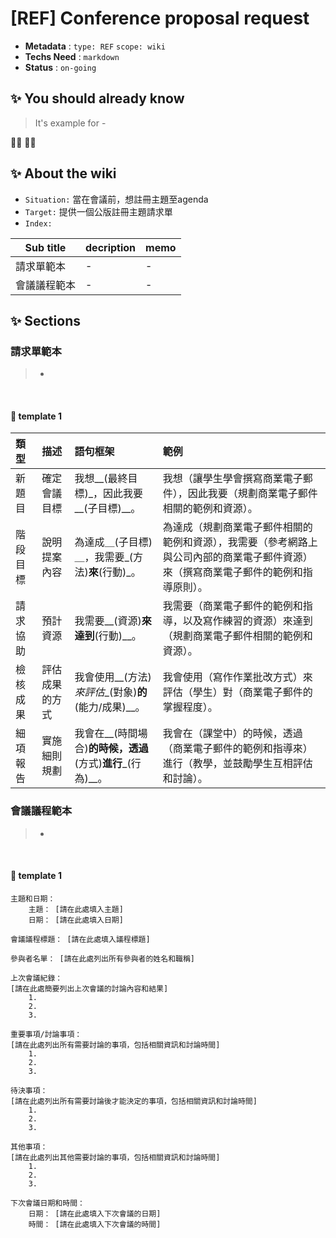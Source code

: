 # [REF] Conference proposal request

- **Metadata** : `type: REF` `scope: wiki` 
- **Techs Need** : `markdown` 
- **Status** : `on-going`

## ✨ You should already know

> It's example for -

👩‍💻 👨‍💻

## ✨ About the wiki

- `Situation:`  當在會議前，想註冊主題至agenda
- `Target:`  提供一個公版註冊主題請求單
- `Index:`

| Sub title | decription | memo |
| ------ | ------ | ------ |
| 請求單範本 | - | - |
| 會議議程範本 | - | - |

## ✨  Sections


### **請求單範本**
> -

<br/>

#### 📝 template 1
| 類型 | 描述 | 語句框架 |  範例|
|:---|:----|:-----|:-----|
| 新題目    | 確定會議目標   | 我想__(最終目標)_，因此我要__(子目標)__。                   | 我想（讓學生學會撰寫商業電子郵件），因此我要（規劃商業電子郵件相關的範例和資源）。                                                   |
| 階段目標    | 說明提案內容   | 為達成＿(子目標)＿，我需要_(方法)__來__(行動)_。            | 為達成（規劃商業電子郵件相關的範例和資源），我需要（參考網路上與公司內部的商業電子郵件資源）來（撰寫商業電子郵件的範例和指導原則）。 |
| 請求協助    | 預計資源       | 我需要__(資源)__來達到__(行動)__。                          | 我需要（商業電子郵件的範例和指導，以及寫作練習的資源）來達到（規劃商業電子郵件相關的範例和資源）。                                   |
| 檢核成果    | 評估成果的方式 | 我會使用__(方法)_來評估__(對象)__的__(能力/成果)__。        | 我會使用（寫作作業批改方式）來評估（學生）對（商業電子郵件的掌握程度）。                                                             |
| 細項報告    | 實施細則規劃   | 我會在__(時間場合)__的時候，透過__(方式)__進行___(行為)__。 | 我會在（課堂中）的時候，透過（商業電子郵件的範例和指導來）進行（教學，並鼓勵學生互相評估和討論）。                                   |



### **會議議程範本**
> -

<br/>

#### 📝 template 1
```
主題和日期：
    主題： [請在此處填入主題]
    日期： [請在此處填入日期]

會議議程標題： [請在此處填入議程標題]

參與者名單： [請在此處列出所有參與者的姓名和職稱]

上次會議紀錄：
[請在此處簡要列出上次會議的討論內容和結果]
    1. 
    2.
    3.

重要事項/討論事項：
[請在此處列出所有需要討論的事項，包括相關資訊和討論時間]
    1. 
    2.
    3.

待決事項：
[請在此處列出所有需要討論後才能決定的事項，包括相關資訊和討論時間]
    1. 
    2.
    3.

其他事項：
[請在此處列出其他需要討論的事項，包括相關資訊和討論時間]
    1. 
    2.
    3.

下次會議日期和時間：
    日期： [請在此處填入下次會議的日期]
    時間： [請在此處填入下次會議的時間]
```
